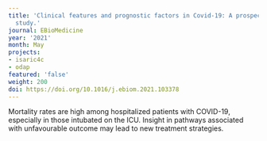 ```yaml
---
title: 'Clinical features and prognostic factors in Covid-19: A prospective cohort
  study.'
journal: EBioMedicine
year: '2021'
month: May
projects:
- isaric4c
- odap
featured: 'false'
weight: 200
doi: https://doi.org/10.1016/j.ebiom.2021.103378
---
```


Mortality rates are high among hospitalized patients with COVID-19, especially in those intubated on the ICU. Insight in pathways associated with unfavourable outcome may lead to new treatment strategies.